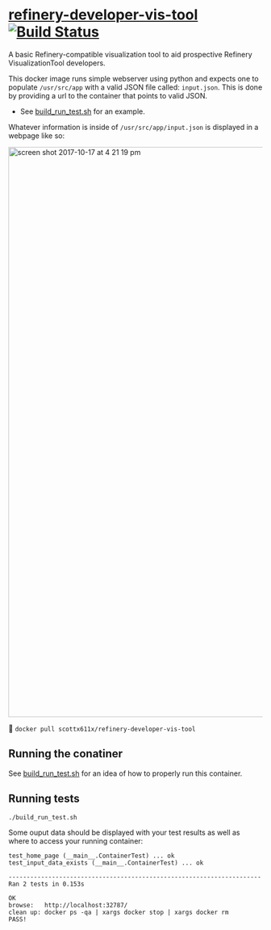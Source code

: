 # [refinery-developer-vis-tool](https://hub.docker.com/r/scottx611x/refinery-developer-vis-tool/) [![Build Status](https://travis-ci.org/refinery-platform/refinery-developer-vis-tool.svg?branch=master)](https://travis-ci.org/refinery-platform/refinery-developer-vis-tool)
A basic Refinery-compatible visualization tool to aid prospective Refinery VisualizationTool developers.

This docker image runs simple webserver using python and expects one to populate `/usr/src/app` with a valid JSON file called: `input.json`. 
This is done by providing a url to the container that points to valid JSON. 
  - See [build_run_test.sh](https://github.com/scottx611x/refinery-developer-vis-tool/blob/master/build_run_test.sh#L11) for an example.
  
Whatever information is inside of `/usr/src/app/input.json` is displayed in a webpage like so:

<img width="1130" alt="screen shot 2017-10-17 at 4 21 19 pm" src="https://user-images.githubusercontent.com/5629547/31687440-450d943e-b357-11e7-9ba3-3d7500cf8f37.png">

🐳 `docker pull scottx611x/refinery-developer-vis-tool`

## Running the conatiner
See [build_run_test.sh](https://github.com/scottx611x/refinery-developer-vis-tool/blob/master/build_run_test.sh) for an idea of how to properly run this container.

## Running tests
`./build_run_test.sh`

Some ouput data should be displayed with your test results as well as where to access your running container:
```
test_home_page (__main__.ContainerTest) ... ok
test_input_data_exists (__main__.ContainerTest) ... ok

----------------------------------------------------------------------
Ran 2 tests in 0.153s

OK
browse:   http://localhost:32787/
clean up: docker ps -qa | xargs docker stop | xargs docker rm
PASS!
```
